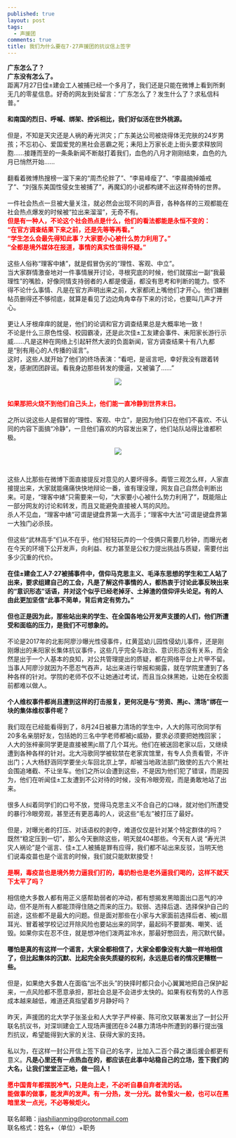 ```yaml
---
published: true
layout: post
tags:
  - 声援团
comments: true
title: 我们为什么要在7·27声援团的抗议信上签字
---
```


**广东怎么了？**<br/>
**广东没有怎么了。**<br/>
距离7月27日佳±建会工人被捕已经一个多月了，我们还是只能在微博上看到所剩无几的零星信息。好奇的网友到处留言：“广东怎么了？发生什么了？求私信科普。”<br/>
<br/>
**和南国的烈日、呼喊、绑架、控诉相比，我们好似活在世外桃源。** <br/>
<br/>
但是，不知是天灾还是人祸的寿光洪灾；广东美达公司被烧得体无完肤的24岁男孩；不忘初心、爱国爱党的黑社会恶霸之死；耒阳上万家长走上街头要求释放同胞……接踵而至的一条条新闻不断敲打着我们，血色的八月才刚刚结束，血色的九月已悄然开始……<br/>
<br/>
翻看着微博热搜榜一溜下来的“周杰伦胖了”、“李易峰瘦了”、“李晨摘掉婚戒了”、“刘强东美国性侵女生被捕了”，再魔幻的小说都构建不出这样奇特的世界。<br/>
<br/>
一件社会热点一旦被大量关注，就必然会出现不同的声音，各种各样的三观都能在社会热点爆发的时候被“拉出来溜溜”，无奇不有。<br/>
<span style="color:red;font-weight:bold">但是有一种人，不论这个社会热点是什么，他们的看法都能是永恒不变的：<br/>
“在官方调查结果下来之前，还是先等等再看。”<br/>
“学生怎么会最先得知此事？大家要小心被什么势力利用了。”<br/>
“全都是境外媒体在报道，事情的真实性值得怀疑。”<br/></span>
<br/>
这些人俗称“理客中婊”，就是假冒伪劣的“理性、客观、中立”。<br/>
当大家群情激奋地对一件事情展开讨论，寻根究底的时候，他们就摆出一副“我最理性”的嘴脸，好像同情支持弱者的人都是傻逼，都没有思考和判断的能力。恨不得不论什么事情、凡是在官方声明出来之前，大家都闭上嘴他们才开心。他们嫌删帖员删得还不够彻底，就算是看见了边边角角幸存下来的讨论，也要叫几声才开心。<br/>
<br/>
更让人牙根痒痒的就是，他们的论调和官方调查结果总是大概率地一致！<br/>
不论是什么三原色性侵、校园霸凌，还是此次佳±工友建会事件、耒阳家长游行示威……凡是这种在网络上引起轩然大波的负面新闻，官方调查结果十有八九都是“别有用心的人传播的谣言”。<br/>
这时，这些人就开始了他们的终场表演：“看吧，是谣言吧，幸好我没有跟着转发，感谢团团辟谣。看我身边那些转发的傻逼，又被骗了……”<br/>
<p align="center"> <img src="https://photo.ishield.cn/pic/5b8cfc219dc6d611b60ee327"> </p><br/>
<span style="color:red;font-weight:bold">如果那把火烧不到他们自己头上，他们能一直冷静到世界末日。<br/></span>
<br/>
之所以说这些人是假冒的“理性、客观、中立”，是因为他们只在他们不喜欢、不认同的内容下面搞“冷静”，一旦他们喜欢的内容发出来了，他们站队站得比谁都积极。<br/>

<p align="center"> <img src="https://photo.ishield.cn/pic/5b8cfc5c9dc6d611b60ee329"> </p><br/>

这些人比那些在微博下面直接提反对意见的人要坏得多。甭管三观怎么样，人家直接提出来，大家就能痛痛快快地辩论一番，谁有理没理，网友自己自然会判断出来。可是，“理客中婊”只需要来一句，“大家要小心被什么势力利用了”，既能阻止一部分网友的讨论和转发，而且又能避免直接被人骂的风险。<br/>
杀人不见血，“理客中婊”可谓是键盘界第一大高手；“理客中大法”可谓是键盘界第一大独门必杀技。<br/>
<br/>
但这些“武林高手”们从不在乎，他们轻轻玩弄的一个伎俩只需要几秒钟，而曝光者在今天的环境下公开发声，向利益、权力甚至是公权力提出挑战与质疑，需要付出多少沉重的代价。<br/>
<br/>
**在佳±建会工人7·27被捕事件中，信仰马克思主义、毛泽东思想的学生和工人站了出来，要求组建自己的工会，凡是了解这件事情的人，都热衷于讨论此事反映出来的“意识形态”话语，并对这个似乎已经老掉牙、土掉渣的信仰评头论足。有的人由此更加坚信“此事不简单，背后肯定有势力。”**<br/>
<br/>
**但也正是因为此，那些站出来的学生、在全国各地公开发声支援的人们，他们所遭受和面临的压力，是我们不可想象的。**<br/>
<br/>
不论是2017年的北影阿廖沙曝光性侵事件，红黄蓝幼儿园性侵幼儿事件，还是刚刚爆出的耒阳家长集体抗议事件，这些几乎完全与政治、意识形态没有关系，而全然是出于一个人基本的良知，对公共管理提出的质疑，都在网络平台上片甲不留。当事人阿廖沙就因为不愿忍气吞声，站出来进行举报和揭露，就在学院里遭到了各种各样的针对。学院的老师不仅不让她通过考试，而且当众抹黑她，让她在全校面前都难以做人。<br/>
<br/>
**个人维权事件都尚且遭到这样的打击报复，更何况是与“劳资、黑jc、清场”绑在一块的集体维权事件呢？**<br/>
<br/>
我们现在已经能看得到了，8月24日被暴力清场的学生中，人大的陈可欣同学有20多名亲朋好友，包括她的三名中学老师都被jc威胁，要求必须要把她拽回家；人大的张梓豪同学更是直接被黑jc扇了几个耳光。他们在被送回老家以后，又继续遭到各种各样的针对。北大冯歌同学被软禁在老家宾馆里，有专人负责看管，不许出门；人大杨舒涵同学要坐火车回北京上学，却被当地政法部门致使的五六个黑社会围追堵截、不让坐车。他们之所以会遭到这些，不是因为他们犯了错误，而是因为，他们在听闻佳±工友遭到不公对待的时候，没有冷眼旁观，而是勇敢地站了出来。<br/>
<br/>
很多人纠着同学们的口号不放，觉得马克思主义不合自己的口味，就对他们所遭受的暴行冷眼旁观，甚至还有更恶毒的人，说这些“毛左”被打压了最好。<br/>
<br/>
但是，对曝光者的打压、对话语权的剥夺，难道仅仅是针对某个特定群体的吗？<br/>
既然“稳定压到一切”，那么今天删除这些，明天就404那些。今天有人说 “寿光洪灾人祸论”是个谣言、佳±工人被捕是罪有应得，我们都不站出来反驳，当明天他们说毒疫苗也是个谣言的时候，我们就只能默默接受！<br/>
<br/>
<span style="color:red;font-weight:bold">是啊，毒疫苗也是境外势力逼我们打的，毒奶粉也是老外逼我们喝的，这样不就天下太平了吗？<br/></span>
<br/>
相信绝大多数人都有用正义感帮助弱者的冲动，都有想揭发黑暗面出口恶气的冲动，但不是所有人都能顶得住随之而来的压力。软弱、选择后退、选择保护自己的前途，这些都不是最大的问题。但是面对那些在小家与大家面前选择后者、被jc扇耳光、冒着被学校记过开除风险也要站出来的同学，最起码不要鄙夷、嘲笑、诋毁。如果你实在忍不住，就是想冲他们泼两盆冷水，那最好憋回去，用沉默代替。<br/>
<br/>
**哪怕是真的有这样一个谣言，大家全都相信了，大家全都像没有大脑一样地相信了，但比起集体的沉默、比起完全丧失质疑的权利，永远是后者的情况更糟糕一些。**<br/>
<br/>
但是，如果绝大多数人在面临“出不出头”的抉择时都只会小心翼翼地把自己保护起来，一点风险都不愿意承担，那社会总是不会进步太快的。如果有权有势的人作恶成本越来越低，难道还真指望着岁月静好吗？<br/>
<br/>
昨天，声援团的北大学子张圣业和人大学子严梓豪、陈可欣又联署发出了一封公开联名抗议书，对深圳建会工人现场声援团在8·24暴力清场中所遭到的暴行提出强烈抗议，希望能得到大家的关注、获得大家的支持。<br/>
<br/>
私以为，在这样一封公开信上签下自己的名字，比加入二百个薛之谦后援会都更有意义。**凡是心里还有一点热血在的，都应该在此事中站稳自己的立场，签下我们的大名，让我们堂堂正正地，做一回人！**<br/>
<br/>
<span style="color:red;font-weight:bold">愿中国青年都摆脱冷气，只是向上走，不必听自暴自弃者流的话。<br/></span>
<span style="color:red;font-weight:bold">能做事的做事，能发声的发声。有一分热，发一分光。就令萤火一般，也可以在黑暗里发一点光，不必等候炬火。<br/></span>
<br/>
联名邮箱：[jiashilianming@protonmail.com](mailto:jiashilianming@protonmail.com)<br/>
联名格式：姓名+（单位）+职务<br/>
<br/>
<br/>
<br/>
